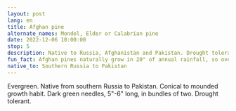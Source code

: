 ```yaml
---
layout: post
lang: en
title: Afghan pine
alternate_names: Mondel, Elder or Calabrian pine
date: 2022-12-06 10:00:00
stop: 5
description: Native to Russia, Afghanistan and Pakistan. Drought tolerant.
fun_fact: Afghan pines naturally grow in 20" of annual rainfall, so overwatering them is dangerous to the health of the tree
native_to: Southern Russia to Pakistan
---
```

Evergreen. Native from southern Russia to Pakistan. Conical to mounded growth habit. Dark green needles, 5"-6" long, in bundles of two. Drought tolerant.
